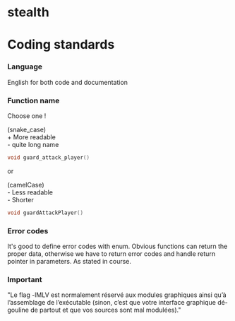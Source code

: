 # stealth

# Coding standards

### Language
English for both code and documentation


### Function name 
Choose one !

(snake_case)<br>
<span>+ More readable</span><br> 
<span>- quite long name</span>
```c 
void guard_attack_player()
```

or

(camelCase)<br>
<span>- Less readable</span><br>
<span>- Shorter</span>
```c
void guardAttackPlayer()
```

### Error codes 
It's good to define error codes with enum.
Obvious functions can return the proper data, 
otherwise we have to return error codes and handle return pointer in parameters. 
As stated in course.  


### Important
"Le flag -lMLV est normalement réservé aux modules graphiques
ainsi qu’à l’assemblage de l’exécutable (sinon, c’est que votre interface graphique dé-
gouline de partout et que vos sources sont mal modulées)."

